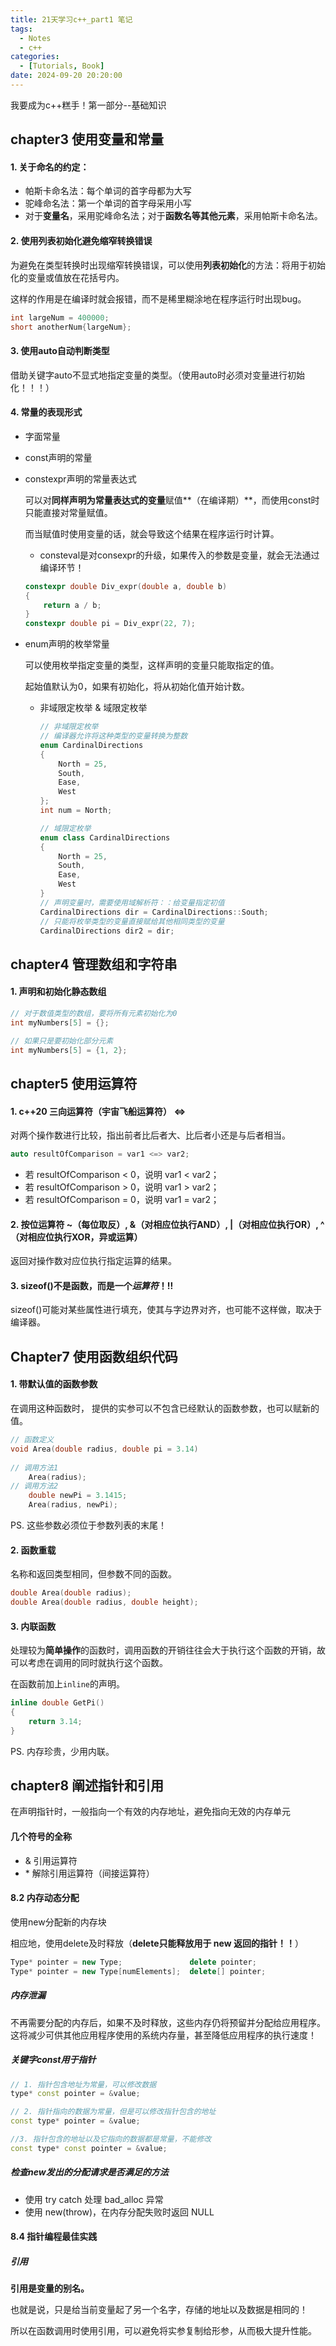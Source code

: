 ```yaml
---
title: 21天学习c++_part1 笔记 
tags: 
  - Notes
  - c++
categories: 
  - [Tutorials, Book]
date: 2024-09-20 20:20:00
---
```


我要成为c++糕手！第一部分--基础知识

<!-- more -->

## chapter3 使用变量和常量

#### 1. 关于命名的约定：

- 帕斯卡命名法：每个单词的首字母都为大写
- 驼峰命名法：第一个单词的首字母采用小写
- 对于**变量名**，采用驼峰命名法；对于**函数名等其他元素**，采用帕斯卡命名法。

#### 2. 使用列表初始化避免缩窄转换错误

为避免在类型转换时出现缩窄转换错误，可以使用**列表初始化**的方法：将用于初始化的变量或值放在花括号内。

这样的作用是在编译时就会报错，而不是稀里糊涂地在程序运行时出现bug。

```c++
int largeNum = 400000;
short anotherNum{largeNum};
```



#### 3. 使用auto自动判断类型

借助关键字auto不显式地指定变量的类型。（使用auto时必须对变量进行初始化！！！）

#### 4. 常量的表现形式

- 字面常量

- const声明的常量

- constexpr声明的常量表达式

  可以对**同样声明为常量表达式的变量**赋值**（在编译期）**，而使用const时只能直接对常量赋值。

  而当赋值时使用变量的话，就会导致这个结果在程序运行时计算。

  - consteval是对consexpr的升级，如果传入的参数是变量，就会无法通过编译环节！

  ```c++
  constexpr double Div_expr(double a, double b)
  {
      return a / b;
  }
  constexpr double pi = Div_expr(22, 7);
  ```

- enum声明的枚举常量

  可以使用枚举指定变量的类型，这样声明的变量只能取指定的值。

  起始值默认为0，如果有初始化，将从初始化值开始计数。

  - 非域限定枚举 & 域限定枚举

    ```c++
    // 非域限定枚举
    // 编译器允许将这种类型的变量转换为整数
    enum CardinalDirections
    {
        North = 25, 
        South, 
        Ease,
        West
    };
    int num = North;
    
    // 域限定枚举
    enum class CardinalDirections 
    {
        North = 25, 
        South, 
        Ease,
        West
    }
    // 声明变量时，需要使用域解析符：：给变量指定初值
    CardinalDirections dir = CardinalDirections::South;
    // 只能将枚举类型的变量直接赋给其他相同类型的变量
    CardinalDirections dir2 = dir;
    ```

  

## chapter4 管理数组和字符串

#### 1. 声明和初始化静态数组

```c++
// 对于数值类型的数组，要将所有元素初始化为0
int myNumbers[5] = {};

// 如果只是要初始化部分元素
int myNumbers[5] = {1, 2};
```



## chapter5 使用运算符

#### 1. c++20 三向运算符（宇宙飞船运算符） <=>

对两个操作数进行比较，指出前者比后者大、比后者小还是与后者相当。

```c++
auto resultOfComparison = var1 <=> var2;
```



- 若 resultOfComparison < 0，说明 var1 < var2；
- 若 resultOfComparison > 0，说明 var1 > var2；
- 若 resultOfComparison = 0，说明 var1 = var2；

#### 2. 按位运算符 ~（每位取反）, &（对相应位执行AND）, |（对相应位执行OR）, ^（对相应位执行XOR，异或运算）

返回对操作数对应位执行指定运算的结果。

#### 3. sizeof()不是函数，而是一个***运算符***！!!

sizeof()可能对某些属性进行填充，使其与字边界对齐，也可能不这样做，取决于编译器。



## Chapter7 使用函数组织代码

#### 1. 带默认值的函数参数

在调用这种函数时， 提供的实参可以不包含已经默认的函数参数，也可以赋新的值。

```c++
// 函数定义
void Area(double radius, double pi = 3.14)
    
// 调用方法1
    Area(radius);
// 调用方法2
	double newPi = 3.1415;
	Area(radius, newPi);
```

 PS. 这些参数必须位于参数列表的末尾！

#### 2. 函数重载

名称和返回类型相同，但参数不同的函数。

```c++
double Area(double radius);
double Area(double radius, double height);
```

#### 3. 内联函数

处理较为**简单操作**的函数时，调用函数的开销往往会大于执行这个函数的开销，故可以考虑在调用的同时就执行这个函数。

在函数前加上`inline`的声明。

```c++
inline double GetPi()
{
    return 3.14;
}
```

PS. 内存珍贵，少用内联。

## chapter8 阐述指针和引用

在声明指针时，一般指向一个有效的内存地址，避免指向无效的内存单元

#### 几个符号的全称

- & 引用运算符
- \* 解除引用运算符（间接运算符）

#### 8.2 内存动态分配

使用new分配新的内存块

相应地，使用delete及时释放（**delete只能释放用于 new 返回的指针！！**）

```c++
Type* pointer = new Type;				delete pointer;
Type* pointer = new Type[numElements];  delete[] pointer;
```

##### 内存泄漏

不再需要分配的内存后，如果不及时释放，这些内存仍将预留并分配给应用程序。这将减少可供其他应用程序使用的系统内存量，甚至降低应用程序的执行速度！

##### 关键字const用于指针

```c++
// 1. 指针包含地址为常量，可以修改数据
type* const pointer = &value;

// 2. 指针指向的数据为常量，但是可以修改指针包含的地址
const type* pointer = &value;

//3. 指针包含的地址以及它指向的数据都是常量，不能修改
const type* const pointer = &value;
```

##### 检查new发出的分配请求是否满足的方法

- 使用 try catch 处理 bad_alloc 异常
- 使用 new(throw)，在内存分配失败时返回 NULL

#### 8.4 指针编程最佳实践

##### 引用

**引用是变量的别名。**

也就是说，只是给当前变量起了另一个名字，存储的地址以及数据是相同的！

所以在函数调用时使用引用，可以避免将实参复制给形参，从而极大提升性能。